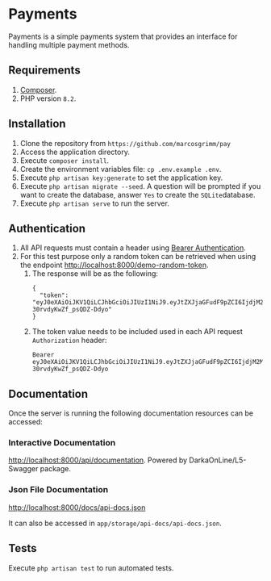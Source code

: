 # Payments

Payments is a simple payments system that provides an interface for handling multiple payment methods.


## Requirements 

1.  [Composer](http://getcomposer.org/).
2. PHP version `8.2`.

## Installation
1. Clone the repository from `https://github.com/marcosgrimm/pay`
2. Access the application directory.
3. Execute `composer install`.
4. Create the environment variables file: `cp .env.example .env`.
5. Execute `php artisan key:generate` to set the application key.
6. Execute `php artisan migrate --seed`. A question will be prompted if you want to create the database, answer `Yes` to create the `SQLite`database.
7. Execute `php artisan serve` to run the server. 

## Authentication

1. All API requests must contain a header using [Bearer Authentication](https://swagger.io/docs/specification/authentication/bearer-authentication/).
2. For this test purpose only a random token can be retrieved when using the endpoint [http://localhost:8000/demo-random-token](http://localhost:8000/demo-random-token). 
   1. The response will be as the following:
      ```
      {
        "token": "eyJ0eXAiOiJKV1QiLCJhbGciOiJIUzI1NiJ9.eyJtZXJjaGFudF9pZCI6IjdjM2M2MDU2LWNhMTgtNDIwZS1hNWU2LTE3YThlMTk4YmE1NSJ9.BdRe2U0MzyiDYQ9ATd9J4-30rvdyKwZf_psQDZ-Ddyo"
      }
      ```
   2. The token value needs to be included used in each API request `Authorization` header:
      ```
      Bearer eyJ0eXAiOiJKV1QiLCJhbGciOiJIUzI1NiJ9.eyJtZXJjaGFudF9pZCI6IjdjM2M2MDU2LWNhMTgtNDIwZS1hNWU2LTE3YThlMTk4YmE1NSJ9.BdRe2U0MzyiDYQ9ATd9J4-30rvdyKwZf_psQDZ-Ddyo
      ```

## Documentation
Once the server is running the following documentation resources can be accessed:

### Interactive Documentation
[http://localhost:8000/api/documentation](http://localhost:8000/api/documentation).
Powered by DarkaOnLine/L5-Swagger package.

### Json File Documentation
[http://localhost:8000/docs/api-docs.json](http://localhost:8000/docs/api-docs.json)

It can also be accessed in `app/storage/api-docs/api-docs.json`.

## Tests

Execute `php artisan test` to run automated tests. 
